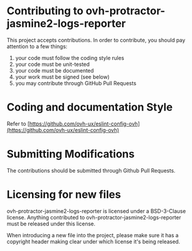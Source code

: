 # Contributing to ovh-protractor-jasmine2-logs-reporter
 
This project accepts contributions. In order to contribute, you should
pay attention to a few things:
 
1. your code must follow the coding style rules
2. your code must be unit-tested
3. your code must be documented
4. your work must be signed (see below)
5. you may contribute through GitHub Pull Requests
 
# Coding and documentation Style
 
Refer to [https://github.com/ovh-ux/eslint-config-ovh](https://github.com/ovh-ux/eslint-config-ovh)
 
# Submitting Modifications
 
The contributions should be submitted through Github Pull Requests.
 
# Licensing for new files
 
ovh-protractor-jasmine2-logs-reporter is licensed under a BSD-3-Clause license. Anything
contributed to ovh-protractor-jasmine2-logs-reporter must be released under this license.
 
When introducing a new file into the project, please make sure it has a
copyright header making clear under which license it's being released.
